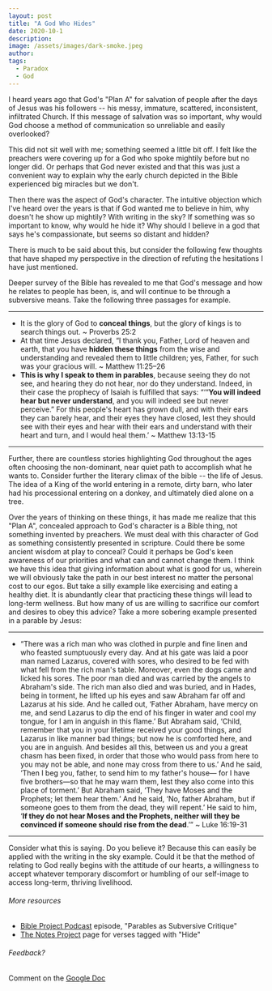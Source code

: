 ```yaml
---
layout: post
title: "A God Who Hides"
date: 2020-10-1
description: 
image: /assets/images/dark-smoke.jpeg
author: 
tags: 
  - Paradox
  - God
---
```

I heard years ago that God's "Plan A" for salvation of people after the days of Jesus was his followers -- his messy, immature, scattered, inconsistent, infiltrated Church. If this message of salvation was so important, why would God choose a method of communication so unreliable and easily overlooked?

This did not sit well with me; something seemed a little bit off. I felt like the preachers were covering up for a God who spoke mightily before but no longer did. Or perhaps that God never existed and that this was just a convenient way to explain why the early church depicted in the Bible experienced big miracles but we don't.

Then there was the aspect of God's character. The intuitive objection which I've heard over the years is that if God wanted me to believe in him, why doesn't he show up mightily? With writing in the sky? If something was so important to know, why would he hide it?  Why should I believe in a god that says he's compassionate, but seems so distant and hidden?

There is much to be said about this, but consider the following few thoughts that have shaped my perspective in the direction of refuting the hesitations I have just mentioned.

Deeper survey of the Bible has revealed to me that God's message and how he relates to people has been, is, and will continue to be through a subversive means. Take the following three passages for example.

---
- It is the glory of God to **conceal things**, but the glory of kings is to search things out. ~ Proverbs 25:2
- At that time Jesus declared, “I thank you, Father, Lord of heaven and earth, that you have **hidden these things** from the wise and understanding and revealed them to little children; yes, Father, for such was your gracious will. ~ Matthew 11:25–26
- **This is why I speak to them in parables**, because seeing they do not see, and hearing they do not hear, nor do they understand. Indeed, in their case the prophecy of Isaiah is fulfilled that says: “‘“**You will indeed hear but never understand**,
    and you will indeed see but never perceive.”
For this people's heart has grown dull,
    and with their ears they can barely hear,
    and their eyes they have closed,
lest they should see with their eyes
    and hear with their ears
and understand with their heart
    and turn, and I would heal them.’ ~ Matthew 13:13-15

---

Further, there are countless stories highlighting God throughout the ages often choosing the non-dominant, near quiet path to accomplish what he wants to. Consider further the literary climax of the bible -- the life of Jesus. The idea of a King of the world entering in a remote, dirty barn, who later had his processional entering on a donkey, and ultimately died alone on a tree.

Over the years of thinking on these things, it has made me realize that this "Plan A", concealed approach to God's character is a Bible thing, not something invented by preachers. We must deal with this character of God as something consistently presented in scripture. Could there be some ancient wisdom at play to conceal? Could it perhaps be God's keen awareness of our priorities and what can and cannot change them. I think we have this idea that giving information about what is good for us, wherein we will obviously take the path in our best interest no matter the personal cost to our egos.  But take a silly example like exercising and eating a healthy diet.  It is abundantly clear that practicing these things will lead to long-term wellness.  But how many of us are willing to sacrifice our comfort and desires to obey this advice?  Take a more sobering example presented in a parable by Jesus:

---

- “There was a rich man who was clothed in purple and fine linen and who feasted sumptuously every day. And at his gate was laid a poor man named Lazarus, covered with sores, who desired to be fed with what fell from the rich man's table. Moreover, even the dogs came and licked his sores. The poor man died and was carried by the angels to Abraham's side. The rich man also died and was buried, and in Hades, being in torment, he lifted up his eyes and saw Abraham far off and Lazarus at his side. And he called out, ‘Father Abraham, have mercy on me, and send Lazarus to dip the end of his finger in water and cool my tongue, for I am in anguish in this flame.’ But Abraham said, ‘Child, remember that you in your lifetime received your good things, and Lazarus in like manner bad things; but now he is comforted here, and you are in anguish. And besides all this, between us and you a great chasm has been fixed, in order that those who would pass from here to you may not be able, and none may cross from there to us.’ And he said, ‘Then I beg you, father, to send him to my father's house— for I have five brothers—so that he may warn them, lest they also come into this place of torment.’ But Abraham said, ‘They have Moses and the Prophets; let them hear them.’ And he said, ‘No, father Abraham, but if someone goes to them from the dead, they will repent.’ He said to him, ‘**If they do not hear Moses and the Prophets, neither will they be convinced if someone should rise from the dead**.’” ~ Luke 16:19-31

---

Consider what this is saying. Do you believe it? Because this can easily be applied with the writing in the sky example. Could it be that the method of relating to God really begins with the attitude of our hearts, a willingness to accept whatever temporary discomfort or humbling of our self-image to access long-term, thriving livelihood.  

###### More resources
- [Bible Project Podcast](https://bibleproject.com/podcast/parables-subversive-critique/) episode, "Parables as Subversive Critique"
- [The Notes Project](http://thenotesproject.surge.sh/Hide) page for verses tagged with "Hide"

###### Feedback?
Comment on the [Google Doc](https://docs.google.com/document/d/1OtdvYsMoNAIgH9fpjw3gdpR_oFMrp8GAUcMKIggvO68/edit?usp=sharing)
